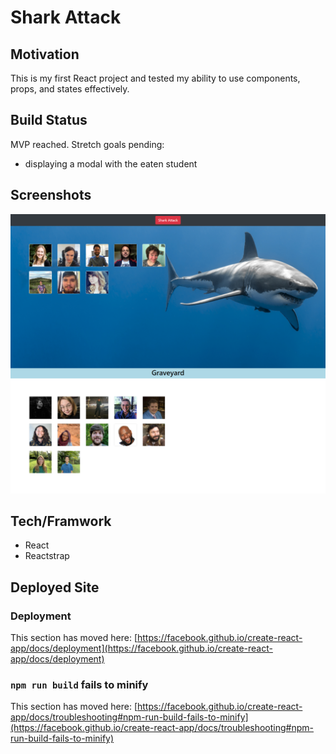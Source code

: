 # Shark Attack
    
## Motivation

This is my first React project and tested my ability to use components, props, and states effectively. 

## Build Status

MVP reached.
Stretch goals pending:
- displaying a modal with the eaten student

## Screenshots

![Alt text](/src/img/shark-attack.png 'Shark Attack Website')

## Tech/Framwork

- React
- Reactstrap

## Deployed Site
### Deployment

This section has moved here: [https://facebook.github.io/create-react-app/docs/deployment](https://facebook.github.io/create-react-app/docs/deployment)

### `npm run build` fails to minify

This section has moved here: [https://facebook.github.io/create-react-app/docs/troubleshooting#npm-run-build-fails-to-minify](https://facebook.github.io/create-react-app/docs/troubleshooting#npm-run-build-fails-to-minify)
